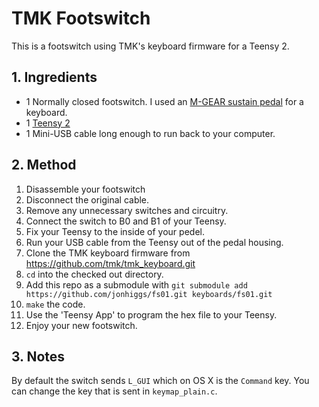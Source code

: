 TMK Footswitch
==============

This is a footswitch using TMK's keyboard firmware for a Teensy 2.

## 1. Ingredients

* 1 Normally closed footswitch. I used an [M-GEAR sustain pedal](http://www.m-audio.com/products/en_us/SP2.html) for a keyboard.
* 1 [Teensy 2](http://www.pjrc.com/store/teensy.html)
* 1 Mini-USB cable long enough to run back to your computer.

## 2. Method

1. Disassemble your footswitch
2. Disconnect the original cable.
3. Remove any unnecessary switches and circuitry.
4. Connect the switch to B0 and B1 of your Teensy.
5. Fix your Teensy to the inside of your pedel.
6. Run your USB cable from the Teensy out of the pedal housing.
7. Clone the TMK keyboard firmware from https://github.com/tmk/tmk_keyboard.git
8. `cd` into the checked out directory.
9. Add this repo as a submodule with `git submodule add
https://github.com/jonhiggs/fs01.git keyboards/fs01.git`
10. `make` the code.
11. Use the 'Teensy App' to program the hex file to your Teensy.
12. Enjoy your new footswitch.

## 3. Notes

By default the switch sends `L_GUI` which on OS X is the `Command` key. You can
change the key that is sent in `keymap_plain.c`.
